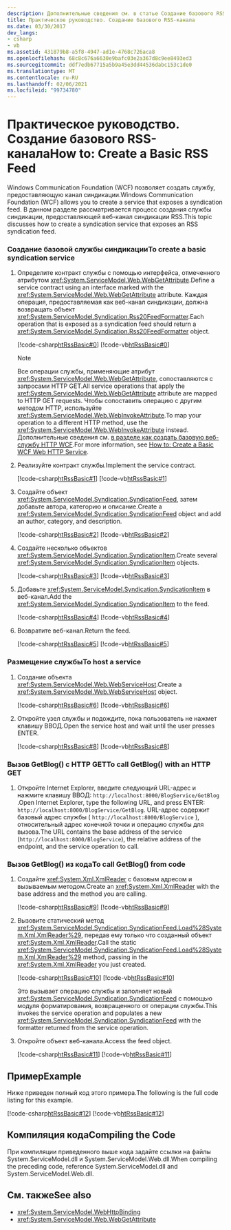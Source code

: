 ```yaml
---
description: Дополнительные сведения см. в статье Создание базового RSS-канала.
title: Практическое руководство. Создание базового RSS-канала
ms.date: 03/30/2017
dev_langs:
- csharp
- vb
ms.assetid: 431879b8-a5f8-4947-ad1e-4768c726aca8
ms.openlocfilehash: 68c8c676a6630e9bafc03e2a367d8c9ee8493ed3
ms.sourcegitcommit: ddf7edb67715a5b9a45e3dd44536dabc153c1de0
ms.translationtype: MT
ms.contentlocale: ru-RU
ms.lasthandoff: 02/06/2021
ms.locfileid: "99734780"
---
```

# <a name="how-to-create-a-basic-rss-feed"></a><span data-ttu-id="e105b-103">Практическое руководство. Создание базового RSS-канала</span><span class="sxs-lookup"><span data-stu-id="e105b-103">How to: Create a Basic RSS Feed</span></span>

<span data-ttu-id="e105b-104">Windows Communication Foundation (WCF) позволяет создать службу, предоставляющую канал синдикации.</span><span class="sxs-lookup"><span data-stu-id="e105b-104">Windows Communication Foundation (WCF) allows you to create a service that exposes a syndication feed.</span></span> <span data-ttu-id="e105b-105">В данном разделе рассматривается процесс создания службы синдикации, предоставляющей веб-канал синдикации RSS.</span><span class="sxs-lookup"><span data-stu-id="e105b-105">This topic discusses how to create a syndication service that exposes an RSS syndication feed.</span></span>  
  
### <a name="to-create-a-basic-syndication-service"></a><span data-ttu-id="e105b-106">Создание базовой службы синдикации</span><span class="sxs-lookup"><span data-stu-id="e105b-106">To create a basic syndication service</span></span>  
  
1. <span data-ttu-id="e105b-107">Определите контракт службы с помощью интерфейса, отмеченного атрибутом <xref:System.ServiceModel.Web.WebGetAttribute>.</span><span class="sxs-lookup"><span data-stu-id="e105b-107">Define a service contract using an interface marked with the <xref:System.ServiceModel.Web.WebGetAttribute> attribute.</span></span> <span data-ttu-id="e105b-108">Каждая операция, предоставляемая как веб-канал синдикации, должна возвращать объект <xref:System.ServiceModel.Syndication.Rss20FeedFormatter>.</span><span class="sxs-lookup"><span data-stu-id="e105b-108">Each operation that is exposed as a syndication feed should return a <xref:System.ServiceModel.Syndication.Rss20FeedFormatter> object.</span></span>  
  
     [!code-csharp[htRssBasic#0](../../../../samples/snippets/csharp/VS_Snippets_CFX/htrssbasic/cs/program.cs#0)]
     [!code-vb[htRssBasic#0](../../../../samples/snippets/visualbasic/VS_Snippets_CFX/htrssbasic/vb/program.vb#0)]  
  
    > [!NOTE]
    > <span data-ttu-id="e105b-109">Все операции службы, применяющие атрибут <xref:System.ServiceModel.Web.WebGetAttribute>, сопоставляются с запросами HTTP GET.</span><span class="sxs-lookup"><span data-stu-id="e105b-109">All service operations that apply the <xref:System.ServiceModel.Web.WebGetAttribute> attribute are mapped to HTTP GET requests.</span></span> <span data-ttu-id="e105b-110">Чтобы сопоставить операцию с другим методом HTTP, используйте <xref:System.ServiceModel.Web.WebInvokeAttribute>.</span><span class="sxs-lookup"><span data-stu-id="e105b-110">To map your operation to a different HTTP method, use the <xref:System.ServiceModel.Web.WebInvokeAttribute> instead.</span></span> <span data-ttu-id="e105b-111">Дополнительные сведения см. [в разделе как создать базовую веб-службу HTTP WCF](how-to-create-a-basic-wcf-web-http-service.md).</span><span class="sxs-lookup"><span data-stu-id="e105b-111">For more information, see [How to: Create a Basic WCF Web HTTP Service](how-to-create-a-basic-wcf-web-http-service.md).</span></span>  
  
2. <span data-ttu-id="e105b-112">Реализуйте контракт службы.</span><span class="sxs-lookup"><span data-stu-id="e105b-112">Implement the service contract.</span></span>  
  
     [!code-csharp[htRssBasic#1](../../../../samples/snippets/csharp/VS_Snippets_CFX/htrssbasic/cs/program.cs#1)]
     [!code-vb[htRssBasic#1](../../../../samples/snippets/visualbasic/VS_Snippets_CFX/htrssbasic/vb/program.vb#1)]  
  
3. <span data-ttu-id="e105b-113">Создайте объект <xref:System.ServiceModel.Syndication.SyndicationFeed>, затем добавьте автора, категорию и описание.</span><span class="sxs-lookup"><span data-stu-id="e105b-113">Create a <xref:System.ServiceModel.Syndication.SyndicationFeed> object and add an author, category, and description.</span></span>  
  
     [!code-csharp[htRssBasic#2](../../../../samples/snippets/csharp/VS_Snippets_CFX/htrssbasic/cs/program.cs#2)]
     [!code-vb[htRssBasic#2](../../../../samples/snippets/visualbasic/VS_Snippets_CFX/htrssbasic/vb/program.vb#2)]  
  
4. <span data-ttu-id="e105b-114">Создайте несколько объектов <xref:System.ServiceModel.Syndication.SyndicationItem>.</span><span class="sxs-lookup"><span data-stu-id="e105b-114">Create several <xref:System.ServiceModel.Syndication.SyndicationItem> objects.</span></span>  
  
     [!code-csharp[htRssBasic#3](../../../../samples/snippets/csharp/VS_Snippets_CFX/htrssbasic/cs/program.cs#3)]
     [!code-vb[htRssBasic#3](../../../../samples/snippets/visualbasic/VS_Snippets_CFX/htrssbasic/vb/program.vb#3)]  
  
5. <span data-ttu-id="e105b-115">Добавьте <xref:System.ServiceModel.Syndication.SyndicationItem> в веб-канал.</span><span class="sxs-lookup"><span data-stu-id="e105b-115">Add the <xref:System.ServiceModel.Syndication.SyndicationItem> to the feed.</span></span>  
  
     [!code-csharp[htRssBasic#4](../../../../samples/snippets/csharp/VS_Snippets_CFX/htrssbasic/cs/program.cs#4)]
     [!code-vb[htRssBasic#4](../../../../samples/snippets/visualbasic/VS_Snippets_CFX/htrssbasic/vb/program.vb#4)]  
  
6. <span data-ttu-id="e105b-116">Возвратите веб-канал.</span><span class="sxs-lookup"><span data-stu-id="e105b-116">Return the feed.</span></span>  
  
     [!code-csharp[htRssBasic#5](../../../../samples/snippets/csharp/VS_Snippets_CFX/htrssbasic/cs/program.cs#5)]
     [!code-vb[htRssBasic#5](../../../../samples/snippets/visualbasic/VS_Snippets_CFX/htrssbasic/vb/program.vb#5)]  
  
### <a name="to-host-a-service"></a><span data-ttu-id="e105b-117">Размещение службы</span><span class="sxs-lookup"><span data-stu-id="e105b-117">To host a service</span></span>  
  
1. <span data-ttu-id="e105b-118">Создание объекта <xref:System.ServiceModel.Web.WebServiceHost>.</span><span class="sxs-lookup"><span data-stu-id="e105b-118">Create a <xref:System.ServiceModel.Web.WebServiceHost> object.</span></span>  
  
     [!code-csharp[htRssBasic#6](../../../../samples/snippets/csharp/VS_Snippets_CFX/htrssbasic/cs/program.cs#6)]
     [!code-vb[htRssBasic#6](../../../../samples/snippets/visualbasic/VS_Snippets_CFX/htrssbasic/vb/program.vb#6)]  
  
2. <span data-ttu-id="e105b-119">Откройте узел службы и подождите, пока пользователь не нажмет клавишу ВВОД.</span><span class="sxs-lookup"><span data-stu-id="e105b-119">Open the service host and wait until the user presses ENTER.</span></span>  
  
     [!code-csharp[htRssBasic#8](../../../../samples/snippets/csharp/VS_Snippets_CFX/htrssbasic/cs/program.cs#8)]
     [!code-vb[htRssBasic#8](../../../../samples/snippets/visualbasic/VS_Snippets_CFX/htrssbasic/vb/program.vb#8)]  
  
### <a name="to-call-getblog-with-an-http-get"></a><span data-ttu-id="e105b-120">Вызов GetBlog() c HTTP GET</span><span class="sxs-lookup"><span data-stu-id="e105b-120">To call GetBlog() with an HTTP GET</span></span>  
  
1. <span data-ttu-id="e105b-121">Откройте Internet Explorer, введите следующий URL-адрес и нажмите клавишу ВВОД: `http://localhost:8000/BlogService/GetBlog` .</span><span class="sxs-lookup"><span data-stu-id="e105b-121">Open Internet Explorer, type the following URL, and press ENTER: `http://localhost:8000/BlogService/GetBlog`.</span></span> <span data-ttu-id="e105b-122">URL-адрес содержит базовый адрес службы ( `http://localhost:8000/BlogService` ), относительный адрес конечной точки и операцию службы для вызова.</span><span class="sxs-lookup"><span data-stu-id="e105b-122">The URL contains the base address of the service (`http://localhost:8000/BlogService`), the relative address of the endpoint, and the service operation to call.</span></span>  
  
### <a name="to-call-getblog-from-code"></a><span data-ttu-id="e105b-123">Вызов GetBlog() из кода</span><span class="sxs-lookup"><span data-stu-id="e105b-123">To call GetBlog() from code</span></span>  
  
1. <span data-ttu-id="e105b-124">Создайте <xref:System.Xml.XmlReader> с базовым адресом и вызываемым методом.</span><span class="sxs-lookup"><span data-stu-id="e105b-124">Create an <xref:System.Xml.XmlReader> with the base address and the method you are calling.</span></span>  
  
     [!code-csharp[htRssBasic#9](../../../../samples/snippets/csharp/VS_Snippets_CFX/htrssbasic/cs/snippets.cs#9)]
     [!code-vb[htRssBasic#9](../../../../samples/snippets/visualbasic/VS_Snippets_CFX/htrssbasic/vb/snippets.vb#9)]  
  
2. <span data-ttu-id="e105b-125">Вызовите статический метод <xref:System.ServiceModel.Syndication.SyndicationFeed.Load%28System.Xml.XmlReader%29>, передав ему только что созданный объект <xref:System.Xml.XmlReader>.</span><span class="sxs-lookup"><span data-stu-id="e105b-125">Call the static <xref:System.ServiceModel.Syndication.SyndicationFeed.Load%28System.Xml.XmlReader%29> method, passing in the <xref:System.Xml.XmlReader> you just created.</span></span>  
  
     [!code-csharp[htRssBasic#10](../../../../samples/snippets/csharp/VS_Snippets_CFX/htrssbasic/cs/snippets.cs#10)]
     [!code-vb[htRssBasic#10](../../../../samples/snippets/visualbasic/VS_Snippets_CFX/htrssbasic/vb/snippets.vb#10)]  
  
     <span data-ttu-id="e105b-126">Это вызывает операцию службы и заполняет новый <xref:System.ServiceModel.Syndication.SyndicationFeed> с помощью модуля форматирования, возвращенного от операции службы.</span><span class="sxs-lookup"><span data-stu-id="e105b-126">This invokes the service operation and populates a new <xref:System.ServiceModel.Syndication.SyndicationFeed> with the formatter returned from the service operation.</span></span>  
  
3. <span data-ttu-id="e105b-127">Откройте объект веб-канала.</span><span class="sxs-lookup"><span data-stu-id="e105b-127">Access the feed object.</span></span>  
  
     [!code-csharp[htRssBasic#11](../../../../samples/snippets/csharp/VS_Snippets_CFX/htrssbasic/cs/snippets.cs#11)]
     [!code-vb[htRssBasic#11](../../../../samples/snippets/visualbasic/VS_Snippets_CFX/htrssbasic/vb/snippets.vb#11)]  
  
## <a name="example"></a><span data-ttu-id="e105b-128">Пример</span><span class="sxs-lookup"><span data-stu-id="e105b-128">Example</span></span>  

 <span data-ttu-id="e105b-129">Ниже приведен полный код этого примера.</span><span class="sxs-lookup"><span data-stu-id="e105b-129">The following is the full code listing for this example.</span></span>  
  
 [!code-csharp[htRssBasic#12](../../../../samples/snippets/csharp/VS_Snippets_CFX/htrssbasic/cs/program.cs#12)]
 [!code-vb[htRssBasic#12](../../../../samples/snippets/visualbasic/VS_Snippets_CFX/htrssbasic/vb/program.vb#12)]  
  
## <a name="compiling-the-code"></a><span data-ttu-id="e105b-130">Компиляция кода</span><span class="sxs-lookup"><span data-stu-id="e105b-130">Compiling the Code</span></span>  

 <span data-ttu-id="e105b-131">При компиляции приведенного выше кода задайте ссылки на файлы System.ServiceModel.dll и System.ServiceModel.Web.dll.</span><span class="sxs-lookup"><span data-stu-id="e105b-131">When compiling the preceding code, reference System.ServiceModel.dll and System.ServiceModel.Web.dll.</span></span>  
  
## <a name="see-also"></a><span data-ttu-id="e105b-132">См. также</span><span class="sxs-lookup"><span data-stu-id="e105b-132">See also</span></span>

- <xref:System.ServiceModel.WebHttpBinding>
- <xref:System.ServiceModel.Web.WebGetAttribute>

